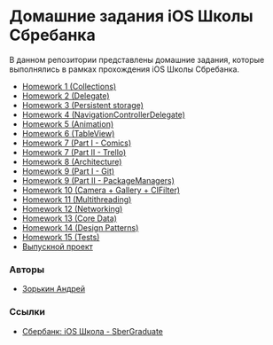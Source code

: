 # Домашние задания iOS Школы Сбребанка
В данном репозитории представлены домашние задания, которые выполнялись в рамках прохождения iOS Школы Сбребанка.

- [Homework 1 (Collections)](Homework%201%20%28Collections%29)
- [Homework 2 (Delegate)](Homework%202%20(Delegate))
- [Homework 3 (Persistent storage)](Homework%203%20(Persistent%20storage))
- [Homework 4 (NavigationControllerDelegate)](Homework%204%20(NavigationControllerDelegate))
- [Homework 5 (Animation)](Homework%205%20(Animation))
- [Homework 6 (TableView)](Homework%206%20(TableView))
- [Homework 7 (Part I - Comics)](Homework%207%20(Part%20I%20-%20Comics))
- [Homework 7 (Part II - Trello)](Homework%207%20(Part%20II%20-%20Trello))
- [Homework 8 (Architecture)](Homework%208%20(Architecture))
- [Homework 9 (Part I - Git)](Homework%209%20(Part%20I%20-%20Git))
- [Homework 9 (Part II - PackageManagers)](Homework%209%20(Part%20II%20-%20Package%20Managers))
- [Homework 10 (Camera + Gallery + CIFilter)](Homework%2010%20(Camera%20+%20Gallery%20+%20CIFilter))
- [Homework 11 (Multithreading)](Homework%2011%20(Multithreading))
- [Homework 12 (Networking)](Homework%2012%20(Networking))
- [Homework 13 (Core Data)](Homework%2013%20(Core%20Data))
- [Homework 14 (Design Patterns)](Homework%2014%20(Design%20Patterns))
- [Homework 15 (Tests)](Homework%2015%20(Tests))
- [Выпускной проект](https://github.com/zooorkin/AliasGame/)

### Авторы
* [Зорькин Андрей](https://github.com/zooorkin)

### Ссылки
* [Сбербанк: iOS Школа - SberGraduate](https://sbergraduate.ru/ios-school/)

